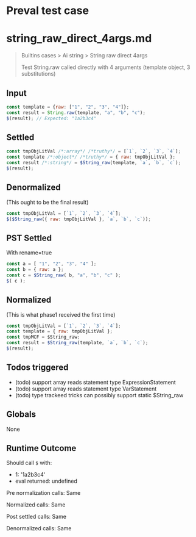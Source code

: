 # Preval test case

# string_raw_direct_4args.md

> Builtins cases > Ai string > String raw direct 4args
>
> Test String.raw called directly with 4 arguments (template object, 3 substitutions)

## Input

`````js filename=intro
const template = {raw: ["1", "2", "3", "4"]};
const result = String.raw(template, "a", "b", "c");
$(result); // Expected: "1a2b3c4"
`````


## Settled


`````js filename=intro
const tmpObjLitVal /*:array*/ /*truthy*/ = [`1`, `2`, `3`, `4`];
const template /*:object*/ /*truthy*/ = { raw: tmpObjLitVal };
const result /*:string*/ = $String_raw(template, `a`, `b`, `c`);
$(result);
`````


## Denormalized
(This ought to be the final result)

`````js filename=intro
const tmpObjLitVal = [`1`, `2`, `3`, `4`];
$($String_raw({ raw: tmpObjLitVal }, `a`, `b`, `c`));
`````


## PST Settled
With rename=true

`````js filename=intro
const a = [ "1", "2", "3", "4" ];
const b = { raw: a };
const c = $String_raw( b, "a", "b", "c" );
$( c );
`````


## Normalized
(This is what phase1 received the first time)

`````js filename=intro
const tmpObjLitVal = [`1`, `2`, `3`, `4`];
const template = { raw: tmpObjLitVal };
const tmpMCF = $String_raw;
const result = $String_raw(template, `a`, `b`, `c`);
$(result);
`````


## Todos triggered


- (todo) support array reads statement type ExpressionStatement
- (todo) support array reads statement type VarStatement
- (todo) type trackeed tricks can possibly support static $String_raw


## Globals


None


## Runtime Outcome


Should call `$` with:
 - 1: '1a2b3c4'
 - eval returned: undefined

Pre normalization calls: Same

Normalized calls: Same

Post settled calls: Same

Denormalized calls: Same
